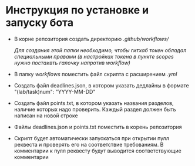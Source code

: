 # **Инструкция по установке и запуску бота** #

- В корне репозитория создать директорию *.github/workflows/*
   
    *Для создания этой папки необходимо, чтобы гитхаб токен обладал специальными правами (в настройках токена в пункте scopes нужно постаивть галочку напротив workflow)*

- В папку *workflows* поместить файл скрипта с расширением *.yml*
- Создать файл deadlines.json, в котором указать дедлайны в формате "(lab/task)num": "YYYY-MM-DD"
- Создать файл points.txt, в котором указать названия разделов, наличие которых надо проверить. Каждый раздел должен быть написан на новой строке
- Файлы deadlines.json и points.txt поместить в корень репозитория
- Скрипт будет автоматически запускаться при открытии пулл реквеста и проверять его на соответствие требованиям. В комментарии к пулл реквесту будут выводится соответствующие комментарии
